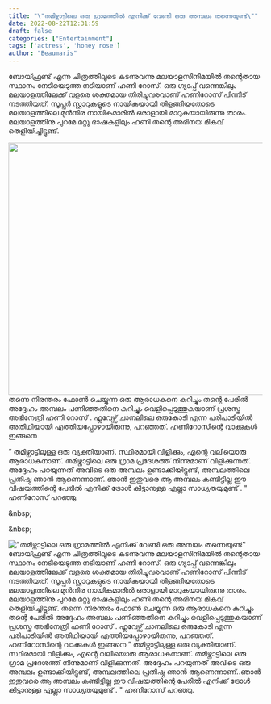 ```yaml
---
title: "\"തമിഴ്നാട്ടിലെ ഒരു ഗ്രാമത്തിൽ എനിക്ക് വേണ്ടി ഒരു അമ്പലം തന്നെയുണ്ട്\""
date: 2022-08-22T12:31:59
draft: false
categories: ["Entertainment"]
tags: ['actress', 'honey rose']
author: "Beaumaris"
---
```


ബോയ്ഫ്രണ്ട് എന്ന ചിത്രത്തിലൂടെ കടന്നുവന്നു മലയാളസിനിമയിൽ തന്റെതായ സ്ഥാനം നേടിയെടുത്ത നടിയാണ് ഹണി റോസ്. ഒരു ഗ്യാപ്പ് വന്നെങ്കിലും മലയാളത്തിലേക്ക് വളരെ ശക്തമായ തിരിച്ചുവരവാണ് ഹണിറോസ് പിന്നീട് നടത്തിയത്. സൂപ്പർ സ്റ്റാറുകളുടെ നായികയായി തിളങ്ങിയതോടെ മലയാളത്തിലെ മുൻനിര നായികമാരിൽ ഒരാളായി മാറുകയായിരുന്നു താരം. മലയാളത്തിനു പുറമേ മറ്റു ഭാഷകളിലും ഹണി തന്റെ അഭിനയ മികവ് തെളിയിച്ചിട്ടുണ്ട്.

<img class="wp-image-347897 aligncenter" src="https://cdn.boolokam.com/articles/2022/08/t5y5y.jpg" alt="" width="889" height="500" />തന്നെ നിരന്തരം ഫോൺ ചെയ്യുന്ന ഒരു ആരാധകനെ കുറിച്ചും തന്റെ പേരിൽ അദ്ദേഹം അമ്പലം പണിഞ്ഞതിനെ കുറിച്ചും വെളിപ്പെടുത്തുകയാണ് പ്രശസ്ത അഭിനേത്രി ഹണി റോസ് . ഫ്ലവേഴ്സ് ചാനലിലെ ഒരുകോടി എന്ന പരിപാടിയിൽ അതിഥിയായി എത്തിയപ്പോഴായിരുന്നു, പറഞ്ഞത്. ഹണിറോസിന്റെ വാക്കുകൾ ഇങ്ങനെ

” തമിഴ്നാട്ടിലുള്ള ഒരു വ്യക്തിയാണ്. സ്ഥിരമായി വിളിക്കും, എന്റെ വലിയൊരു ആരാധകനാണ്. തമിഴ്നാട്ടിലെ ഒരു ഗ്രാമ പ്രദേശത്ത് നിന്നുമാണ് വിളിക്കുന്നത്. അദ്ദേഹം പറയുന്നത് അവിടെ ഒരു അമ്പലം ഉണ്ടാക്കിയിട്ടുണ്ട്, അമ്പലത്തിലെ പ്രതിഷ്ഠ ഞാൻ ആണെന്നാണ്..ഞാൻ ഇതുവരെ ആ അമ്പലം കണ്ടിട്ടില്ല ഈ വിഷയത്തിന്റെ പേരിൽ എനിക്ക് ട്രോൾ കിട്ടാനുള്ള എല്ലാ സാധ്യതയുമുണ്ട് . " ഹണിറോസ് പറഞ്ഞു.

&amp;nbsp;

&amp;nbsp;


!["തമിഴ്നാട്ടിലെ ഒരു ഗ്രാമത്തിൽ എനിക്ക് വേണ്ടി ഒരു അമ്പലം തന്നെയുണ്ട്"](https://cdn.boolokam.com/articles/2022/08/t5y5y.jpg)ബോയ്ഫ്രണ്ട് എന്ന ചിത്രത്തിലൂടെ കടന്നുവന്നു മലയാളസിനിമയിൽ തന്റെതായ സ്ഥാനം നേടിയെടുത്ത നടിയാണ് ഹണി റോസ്. ഒരു ഗ്യാപ്പ് വന്നെങ്കിലും മലയാളത്തിലേക്ക് വളരെ ശക്തമായ തിരിച്ചുവരവാണ് ഹണിറോസ് പിന്നീട് നടത്തിയത്. സൂപ്പർ സ്റ്റാറുകളുടെ നായികയായി തിളങ്ങിയതോടെ മലയാളത്തിലെ മുൻനിര നായികമാരിൽ ഒരാളായി മാറുകയായിരുന്നു താരം. മലയാളത്തിനു പുറമേ മറ്റു ഭാഷകളിലും ഹണി തന്റെ അഭിനയ മികവ് തെളിയിച്ചിട്ടുണ്ട്. തന്നെ നിരന്തരം ഫോൺ ചെയ്യുന്ന ഒരു ആരാധകനെ കുറിച്ചും തന്റെ പേരിൽ അദ്ദേഹം അമ്പലം പണിഞ്ഞതിനെ കുറിച്ചും വെളിപ്പെടുത്തുകയാണ് പ്രശസ്ത അഭിനേത്രി ഹണി റോസ് . ഫ്ലവേഴ്സ് ചാനലിലെ ഒരുകോടി എന്ന പരിപാടിയിൽ അതിഥിയായി എത്തിയപ്പോഴായിരുന്നു, പറഞ്ഞത്. ഹണിറോസിന്റെ വാക്കുകൾ ഇങ്ങനെ ” തമിഴ്നാട്ടിലുള്ള ഒരു വ്യക്തിയാണ്. സ്ഥിരമായി വിളിക്കും, എന്റെ വലിയൊരു ആരാധകനാണ്. തമിഴ്നാട്ടിലെ ഒരു ഗ്രാമ പ്രദേശത്ത് നിന്നുമാണ് വിളിക്കുന്നത്. അദ്ദേഹം പറയുന്നത് അവിടെ ഒരു അമ്പലം ഉണ്ടാക്കിയിട്ടുണ്ട്, അമ്പലത്തിലെ പ്രതിഷ്ഠ ഞാൻ ആണെന്നാണ്..ഞാൻ ഇതുവരെ ആ അമ്പലം കണ്ടിട്ടില്ല ഈ വിഷയത്തിന്റെ പേരിൽ എനിക്ക് ട്രോൾ കിട്ടാനുള്ള എല്ലാ സാധ്യതയുമുണ്ട് . " ഹണിറോസ് പറഞ്ഞു. &nbsp; &nbsp;
